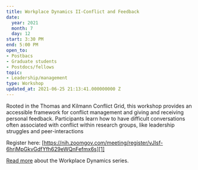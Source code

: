 ```yaml
---
title: Workplace Dynamics II-Conflict and Feedback
date:
  year: 2021
  month: 7
  day: 12
start: 3:30 PM
end: 5:00 PM
open_to:
- Postbacs
- Graduate students
- Postdocs/fellows
topic:
- Leadership/management
type: Workshop
updated_at: 2021-06-25 21:13:41.000000000 Z
---
```

Rooted in the Thomas and Kilmann Conflict Grid, this workshop provides
an accessible framework for conflict management and giving and receiving
personal feedback. Participants learn how to have difficult
conversations often associated with conflict within research groups,
like leadership struggles and peer-interactions  

Register
here: [https://nih.zoomgov.com/meeting/register/vJIsf-6hrjMpGkvGdfYfh629eWQnFefmx6s][1]

[Read more][2] about the Workplace Dynamics series.

 

 



[1]: https://nih.zoomgov.com/meeting/register/vJIsf-6hrjMpGkvGdfYfh629eWQnFefmx6s
[2]: https://www.training.nih.gov/leadership_training
